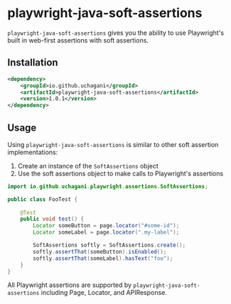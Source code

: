 # playwright-java-soft-assertions

`playwright-java-soft-assertions` gives you the ability to use Playwright's built in web-first assertions with soft assertions.

## Installation

```xml
<dependency>
    <groupId>io.github.uchagani</groupId>
    <artifactId>playwright-java-soft-assertions</artifactId>
    <version>1.0.1</version>
</dependency>
```

## Usage

Using `playwright-java-soft-assertions` is similar to other soft assertion implementations:

1.  Create an instance of the `SoftAssertions` object
2.  Use the soft assertions object to make calls to Playwright's assertions

```java
import io.github.uchagani.playwright.assertions.SoftAssertions;

public class FooTest {
    
    @Test
    public void test() {
        Locator someButton = page.locator("#some-id");
        Locator someLabel = page.locator(".my-label");

        SoftAssertions softly = SoftAssertions.create();
        softly.assertThat(someButton).isEnabled();
        softly.assertThat(someLabel).hasText("foo");
    }
}
```

All Playwright assertions are supported by `playwright-java-soft-assertions` including Page, Locator, and APIResponse.


